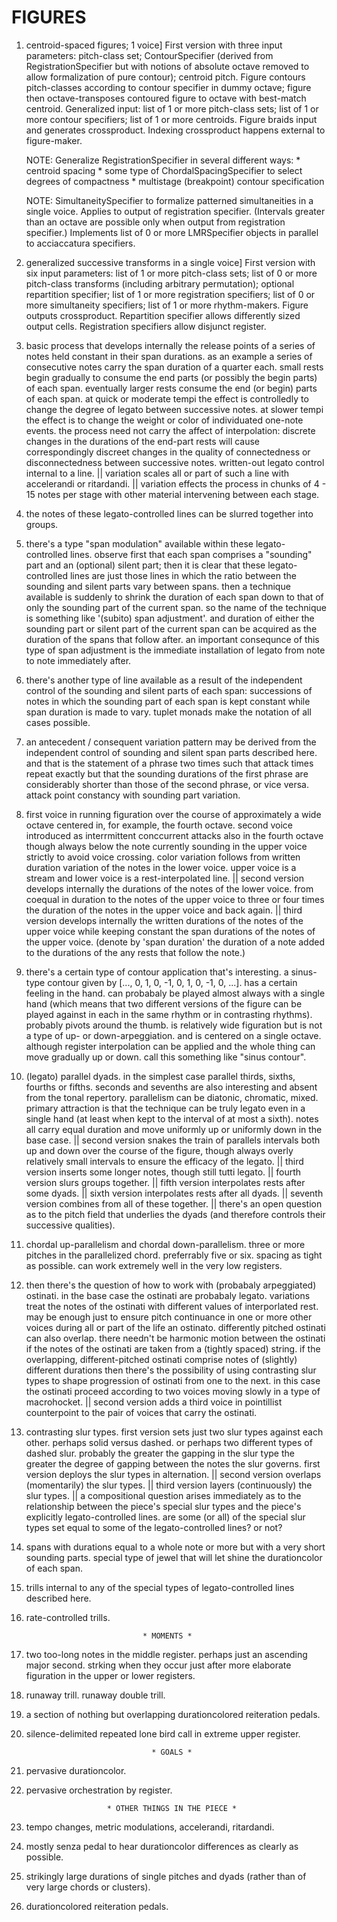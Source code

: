 FIGURES
=======

1. centroid-spaced figures; 1 voice] First version with three input parameters:
   pitch-class set; ContourSpecifier (derived from RegistrationSpecifier but
   with notions of absolute octave removed to allow formalization of pure
   contour); centroid pitch. Figure contours pitch-classes according to contour
   specifier in dummy octave; figure then octave-transposes contoured figure to
   octave with best-match centroid. Generalized input: list of 1 or more
   pitch-class sets; list of 1 or more contour specifiers; list of 1 or more
   centroids. Figure braids input and generates crossproduct. Indexing
   crossproduct happens external to figure-maker.

    NOTE: Generalize RegistrationSpecifier in several different ways:
        * centroid spacing
        * some type of ChordalSpacingSpecifier to select degrees of compactness
        * multistage (breakpoint) contour specification

    NOTE: SimultaneitySpecifier to formalize patterned simultaneities in a
    single voice. Applies to output of registration specifier. (Intervals
    greater than an octave are possible only when output from registration
    specifier.) Implements list of 0 or more LMRSpecifier objects in parallel
    to acciaccatura specifiers.

2. generalized successive transforms in a single voice] First version with six
   input parameters: list of 1 or more pitch-class sets; list of 0 or more
   pitch-class transforms (including arbitrary permutation); optional
   repartition specifier; list of 1 or more registration specifiers; list of 0
   or more simultaneity specifiers; list of 1 or more rhythm-makers. Figure
   outputs crossproduct. Repartition specifier allows differently sized output
   cells. Registration specifiers allow disjunct register.

3. basic process that develops internally the release points of a series of
   notes held constant in their span durations. as an example a series of
   consecutive notes carry the span duration of a quarter each. small rests
   begin gradually to consume the end parts (or possibly the begin parts) of
   each span. eventually larger rests consume the end (or begin) parts of each
   span. at quick or moderate tempi the effect is controlledly to change the
   degree of legato between successive notes. at slower tempi the effect is to
   change the weight or color of individuated one-note events. the process need
   not carry the affect of interpolation: discrete changes in the durations of
   the end-part rests will cause correspondingly discreet changes in the
   quality of connectedness or disconnectedness between successive notes.
   written-out legato control internal to a line. || variation scales all or
   part of such a line with accelerandi or ritardandi. || variation effects the
   process in chunks of 4 - 15 notes per stage with other material intervening
   between each stage.

4. the notes of these legato-controlled lines can be slurred together into
   groups.

5. there's a type "span modulation" available within these legato-controlled
   lines. observe first that each span comprises a "sounding" part and an
   (optional) silent part; then it is clear that these legato-controlled lines
   are just those lines in which the ratio between the sounding and silent
   parts vary between spans. then a technique available is suddenly to shrink
   the duration of each span down to that of only the sounding part of the
   current span. so the name of the technique is something like '(subito) span
   adjustment'. and duration of either the sounding part or silent part of the
   current span can be acquired as the duration of the spans that follow after.
   an important consequnce of this type of span adjustment is the immediate
   installation of legato from note to note immediately after.

6. there's another type of line available as a result of the independent
   control of the sounding and silent parts of each span: successions of notes
   in which the sounding part of each span is kept constant while span duration
   is made to vary. tuplet monads make the notation of all cases possible.

7. an antecedent / consequent variation pattern may be derived from the
   independent control of sounding and silent span parts described here. and
   that is the statement of a phrase two times such that attack times repeat
   exactly but that the sounding durations of the first phrase are considerably
   shorter than those of the second phrase, or vice versa. attack point
   constancy with sounding part variation.

8. first voice in running figuration over the course of approximately a wide
   octave centered in, for example, the fourth octave. second voice introduced
   as interrmittent conccurrent attacks also in the fourth octave though always
   below the note currently sounding in the upper voice strictly to avoid voice
   crossing. color variation follows from written duration variation of the
   notes in the lower voice. upper voice is a stream and lower voice is a
   rest-interpolated line. || second version develops internally the durations
   of the notes of the lower voice. from coequal in duration to the notes of
   the upper voice to three or four times the duration of the notes in the
   upper voice and back again. || third version develops internally the written
   durations of the notes of the upper voice while keeping constant the span
   durations of the notes of the upper voice. (denote by 'span duration' the
   duration of a note added to the durations of the any rests that follow the
   note.)

9. there's a certain type of contour application that's interesting. a
   sinus-type contour given by [..., 0, 1, 0, -1, 0, 1, 0, -1, 0, ...]. has a
   certain feeling in the hand. can probabaly be played almost always with a
   single hand (which means that two different versions of the figure can be
   played against in each in the same rhythm or in contrasting rhythms).
   probably pivots around the thumb. is relatively wide figuration but is not a
   type of up- or down-arpeggiation. and is centered on a single octave.
   although register interpolation can be applied and the whole thing can move
   gradually up or down. call this something like "sinus contour".

10. (legato) parallel dyads. in the simplest case parallel thirds, sixths,
    fourths or fifths. seconds and sevenths are also interesting and absent
    from the tonal repertory. parallelism can be diatonic, chromatic, mixed.
    primary attraction is that the technique can be truly legato even in a
    single hand (at least when kept to the interval of at most a sixth). notes
    all carry equal duration and move uniformly up or uniformly down in the
    base case. || second version snakes the train of parallels intervals both
    up and down over the course of the figure, though always overly relatively
    small intervals to ensure the efficacy of the legato. || third version
    inserts some longer notes, though still tutti legato. || fourth version
    slurs groups together. || fifth version interpolates rests after some
    dyads. || sixth version interpolates rests after all dyads. || seventh
    version combines from all of these together. || there's an open question as
    to the pitch field that underlies the dyads (and therefore controls their
    successive qualities).

11. chordal up-parallelism and chordal down-parallelism. three or more pitches
    in the parallelized chord. preferrably five or six. spacing as tight as
    possible. can work extremely well in the very low registers.

12. then there's the question of how to work with (probabaly arpeggiated)
    ostinati. in the base case the ostinati are probabaly legato. variations
    treat the notes of the ostinati with different values of interporlated
    rest. may be enough just to ensure pitch continuance in one or more other
    voices during all or part of the life an ostinato. differently pitched
    ostinati can also overlap. there needn't be harmonic motion between the
    ostinati if the notes of the ostinati are taken from a (tightly spaced)
    string. if the overlapping, different-pitched ostinati comprise notes of
    (slightly) different durations then there's the possibility of using
    contrasting slur types to shape progression of ostinati from one to the
    next. in this case the ostinati proceed according to two voices moving
    slowly in a type of macrohocket. || second version adds a third voice in
    pointillist counterpoint to the pair of voices that carry the ostinati.

13. contrasting slur types. first version sets just two slur types against each
    other. perhaps solid versus dashed. or perhaps two different types of
    dashed slur. probably the greater the gapping in the slur type the greater
    the degree of gapping between the notes the slur governs. first version
    deploys the slur types in alternation. || second version overlaps
    (momentarily) the slur types. || third version layers (continuously) the
    slur types. || a compositional question arises immediately as to the
    relationship between the piece's special slur types and the piece's
    explicitly legato-controlled lines. are some (or all) of the special slur
    types set equal to some of the legato-controlled lines? or not?

14. spans with durations equal to a whole note or more but with a very short
    sounding parts. special type of jewel that will let shine the durationcolor
    of each span.

15. trills internal to any of the special types of legato-controlled lines
    described here.

16. rate-controlled trills.

                                  * MOMENTS *

1. two too-long notes in the middle register. perhaps just an ascending major
second. strking when they occur just after more elaborate figuration in the
upper or lower registers.

2. runaway trill. runaway double trill.

3. a section of nothing but overlapping durationcolored reiteration pedals.

4. silence-delimited repeated lone bird call in extreme upper register.

                                   * GOALS *

1. pervasive durationcolor.

2. pervasive orchestration by register.

                         * OTHER THINGS IN THE PIECE *

1. tempo changes, metric modulations, accelerandi, ritardandi.

2. mostly senza pedal to hear durationcolor differences as clearly as possible.

3. strikingly large durations of single pitches and dyads (rather than of
very large chords or clusters).

4. durationcolored reiteration pedals.
